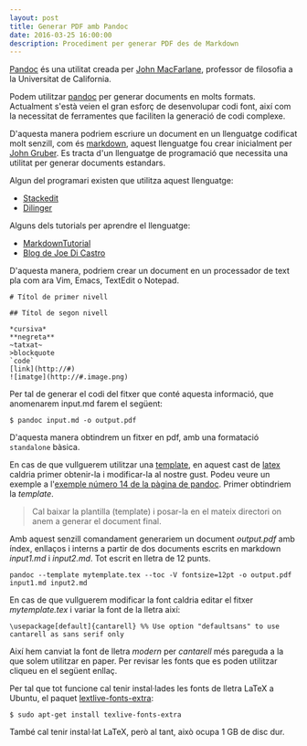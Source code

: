 ```yaml
---
layout: post
title: Generar PDF amb Pandoc
date: 2016-03-25 16:00:00
description: Procediment per generar PDF des de Markdown
---
```


[Pandoc](http://pandoc.org) és una utilitat creada per [John MacFarlane](http://johnmacfarlane.net/), professor de filosofia a la Universitat de California.

Podem utilitzar [pandoc](http://pandoc.org) per generar documents en molts formats. Actualment s'està veien el gran esforç de desenvolupar codi font, així com la necessitat de ferramentes que faciliten la generació de codi complexe.

D'aquesta manera podriem escriure un document en un llenguatge codificat molt senzill, com és [markdown](https://daringfireball.net/projects/markdown/), aquest llenguatge fou crear inicialment per [John Gruber](http://daringfireball.net/). Es tracta d'un llenguatge de programació que necessita una utilitat per generar documents estandars.

Algun del programari existen que utilitza aquest llenguatge:

- [Stackedit](https://stackedit.io/)
- [Dilinger](http://dillinger.io/)

Alguns dels tutorials per aprendre el llenguatge:

- [MarkdownTutorial](http://www.markdowntutorial.com/)
- [Blog de Joe Di Castro](http://joedicastro.com/pages/markdown.html)

D'aquesta manera, podriem crear un document en un processador de text pla com ara Vim, Emacs, TextEdit o Notepad.

	# Títol de primer nivell
	
	## Títol de segon nivell
	
	*cursiva*
	**negreta**
	~tatxat~
	>blockquote
	`code`
	[link](http://#)
	![imatge](http://#.image.png)
	

Per tal de generar el codi del fitxer que conté aquesta informació, que anomenarem input.md farem el següent:

	$ pandoc input.md -o output.pdf


D'aquesta manera obtindrem un fitxer en pdf, amb una formatació `standalone` bàsica.

En cas de que vullguerem utilitzar una [template](http://pandoc.org/demo/mytemplate.tex), en aquest cast de [latex](https://latex-project.org/intro.html) caldria primer obtenir-la i modificar-la al nostre gust. Podeu veure un exemple a l'[exemple número 14 de la pàgina de pandoc](http://pandoc.org/demos.html#examples). Primer obtindriem la *template*.

> Cal baixar la plantilla (template) i posar-la en el mateix directori on anem a generar el document final.

Amb aquest senzill comandament generariem un document *output.pdf* amb índex, enllaços i interns a partir de dos documents escrits en markdown *input1.md* i *input2.md*. Tot escrit en lletra de 12 punts.


	pandoc --template mytemplate.tex --toc -V fontsize=12pt -o output.pdf input1.md input2.md 

En cas de que vullguerem modificar la font caldria editar el fitxer *mytemplate.tex* i variar la font de la lletra així:

	\usepackage[default]{cantarell} %% Use option "defaultsans" to use cantarell as sans serif only

Així hem canviat la font de lletra *modern* per *cantarell* més pareguda a la que solem utilitzar en paper. Per revisar les fonts que es poden utilitzar cliqueu en el següent enllaç.

Per tal que tot funcione cal tenir instal·lades les fonts de lletra LaTeX a Ubuntu, el paquet [lextlive-fonts-extra](https://launchpad.net/ubuntu/trusty/+package/texlive-fonts-extra):

	$ sudo apt-get install texlive-fonts-extra

També cal tenir instal·lat LaTeX, però al tant, això ocupa 1 GB de disc dur.


